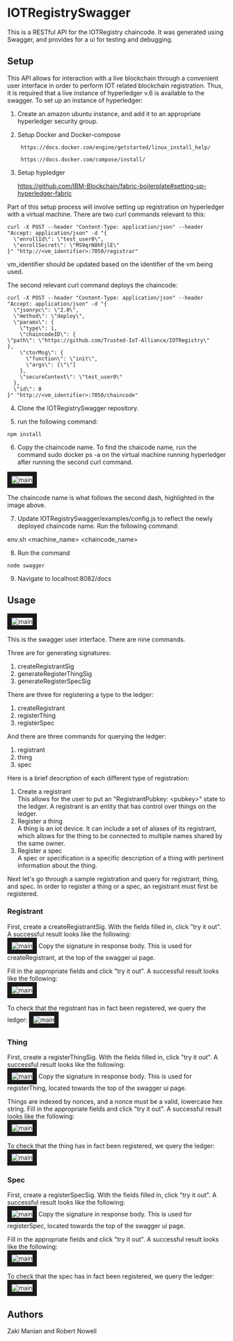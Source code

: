 # IOTRegistrySwagger

This is a RESTful API for the IOTRegistry chaincode. It was generated using Swagger, and provides for a ui for testing and debugging.


## Setup

This API allows for interaction with a live blockchain through a convenient user interface in order to perform IOT related blockchain registration. Thus, it is required that a live instance of hyperledger v.6 is available to the swagger. To set up an instance of hyperledger:

1. Create an amazon ubuntu instance, and add it to an appropriate hyperledger security group.

2. Setup Docker and Docker-compose

        https://docs.docker.com/engine/getstarted/linux_install_help/

        https://docs.docker.com/compose/install/

3. Setup hypledger

    https://github.com/IBM-Blockchain/fabric-boilerplate#setting-up-hyperledger-fabric

Part of this setup process will involve setting up registration on hyperledger with a virtual machine. There are two curl commands relevant to this:
```
curl -X POST --header "Content-Type: application/json" --header "Accept: application/json" -d "{
  \"enrollId\": \"test_user0\",
  \"enrollSecret\": \"MS9qrN8hFjlE\"
}" "http://<vm_identifier>:7050/registrar"
```
vm_identifier should be updated based on the identifier of the vm being used.

The second relevant curl command deploys the chaincode:
```
curl -X POST --header "Content-Type: application/json" --header "Accept: application/json" -d "{
  \"jsonrpc\": \"2.0\",
  \"method\": \"deploy\",
  \"params\": {
    \"type\": 1,
    \"chaincodeID\": {
\"path\": \"https://github.com/Trusted-IoT-Alliance/IOTRegistry\"    },
    \"ctorMsg\": {
      \"function\": \"init\",
      \"args\": [\"\"]
    },
    \"secureContext\": \"test_user0\"
  },
  \"id\": 0
}" "http://<vm_identifier>:7050/chaincode"
```

4. Clone the IOTRegistrySwagger repository.

5. run the following command: 
```
npm install
```

6. Copy the chaincode name. To find the chaicode name, run the command sudo docker ps -a on the virtual machine running hyperledger after running the second curl command.

<img src="https://github.com/Trusted-IoT-Alliance/IOTRegistrySwagger/blob/master/images/ps-a.png" 
alt="main" border="10"/>

The chaincode name is what follows the second dash, highlighted in the image above.

7. Update IOTRegistrySwagger/examples/config.js to reflect the newly deployed chaincode name. Run the following command:

env.sh \<machine_name> \<chaincode_name>


8. Run the command 

```
node swagger
```

9. Navigate to localhost:8082/docs

## Usage

<img src="https://github.com/Trusted-IoT-Alliance/IOTRegistrySwagger/blob/master/images/swagger.png" 
alt="main" border="10"/>

This is the swagger user interface. There are nine commands.  

Three are for generating signatures:  

1. createRegistrantSig 
2. generateRegisterThingSig 
3. generateRegisterSpecSig 

There are three for registering a type to the ledger:

1. createRegistrant  
2. registerThing  
3. registerSpec  

And there are three commands for querying the ledger:

1. registrant  
2. thing  
3. spec  
  
  
Here is a brief description of each different type of registration:

1. Create a registrant  
    This allows for the user to put an "RegistrantPubkey: \<pubkey>" state to the ledger. A registrant is an entity that has control over things on the ledger.
2. Register a thing  
    A thing is an iot device. It can include a set of aliases of its registrant, which allows for the thing to be connected to multiple names shared by the same owner.
3. Register a spec  
    A spec or specification is a specific description of a thing with pertinent information about the thing.

Next let's go through a sample registration and query for registrant, thing, and spec. In order to register a thing or a spec, an registrant must first be registered.  

### Registrant

First, create a createRegistrantSig. With the fields filled in, click "try it out". A successful result looks like the following:  
<img src="https://github.com/Trusted-IoT-Alliance/IOTRegistrySwagger/blob/master/images/createRegistrantSig.png" 
alt="main" border="10"/>
Copy the signature in response body. This is used for createRegistrant, at the top of the swagger ui page.  

Fill in the appropriate fields and click "try it out". A successful result looks like the following:  
<img src="https://github.com/Trusted-IoT-Alliance/IOTRegistrySwagger/blob/master/images/createRegistrant.png" 
alt="main" border="10"/>
  
To check that the registrant has in fact been registered, we query the ledger:
<img src="https://github.com/Trusted-IoT-Alliance/IOTRegistrySwagger/blob/master/images/registrantQuery.png" 
alt="main" border="10"/>

### Thing

First, create a registerThingSig. With the fields filled in, click "try it out". A successful result looks like the following:  
<img src="https://github.com/Trusted-IoT-Alliance/IOTRegistrySwagger/blob/master/images/thingSig.png" 
alt="main" border="10"/>
Copy the signature in response body. This is used for registerThing, located towards the top of the swagger ui page.  

Things are indexed by nonces, and a nonce must be a valid, lowercase hex string. Fill in the appropriate fields and click "try it out". A successful result looks like the following:  
<img src="https://github.com/Trusted-IoT-Alliance/IOTRegistrySwagger/blob/master/images/thingRegister.png" 
alt="main" border="10"/>
  
To check that the thing has in fact been registered, we query the ledger:
<img src="https://github.com/Trusted-IoT-Alliance/IOTRegistrySwagger/blob/master/images/thingQuery.png" 
alt="main" border="10"/>

### Spec

First, create a registerSpecSig. With the fields filled in, click "try it out". A successful result looks like the following:  
<img src="https://github.com/Trusted-IoT-Alliance/IOTRegistrySwagger/blob/master/images/specSig.png" 
alt="main" border="10"/>
Copy the signature in response body. This is used for registerSpec, located towards the top of the swagger ui page.  

Fill in the appropriate fields and click "try it out". A successful result looks like the following:  
<img src="https://github.com/Trusted-IoT-Alliance/IOTRegistrySwagger/blob/master/images/specRegister.png" 
alt="main" border="10"/>
  
To check that the spec has in fact been registered, we query the ledger:
<img src="https://github.com/Trusted-IoT-Alliance/IOTRegistrySwagger/blob/master/images/specQuery.png" 
alt="main" border="10"/>


## Authors
Zaki Manian and Robert Nowell
